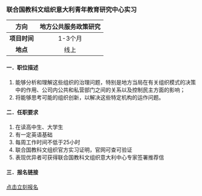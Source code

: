 ### 联合国教科文组织意大利青年教育研究中心实习


|  **方向**  | 地方公共服务政策研究|
|:--------:|:-------------------:|
| **项目时间** |        1-3个月        |
|  **地点**  |         线上          |


#### 一．职位描述

1. 能够分析和理解这些组织的治理问题，特别是地方当局在有关组织模式的决策中的作用、公司内公共和私营部门之间的关系以及控制民主方面的影响；
2. 将能够思考可能的组织创新，以解决这些特定机构的运作问题。

#### 二．任职要求

1. 在读高中生、大学生
2. 有一定英语基础
3. 每周工作时间不低于25小时
4. 联合国教科文组织官方实习证明，官网可查可验证
5. 表现优异者可获得联合国教科文组织意大利中心专家签署推荐信


#### 三．报名链接
[点击立刻报名](https://ezygcyygfb.feishu.cn/share/base/form/shrcnyoWDn0NwQnTyfwrxo3XOnh)
